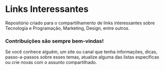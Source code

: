# Links Interessantes

   Repositório criado para o compartilhamento de links interessantes sobre Tecnologia e Programação, Marketing, Design, entre outros.

### Contribuições são sempre bem-vindas!
   Se você conhece alguém, um site ou canal que tenha informações, dicas, passo-a-passos sobre esses temas, atualize alguma das listas específicas ou crie novas com o assunto compartilhado.



